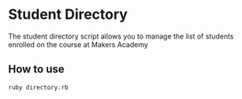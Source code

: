 Student Directory
=================

 The student directory script allows you to manage the list of students enrolled on the course at Makers Academy

 How to use
 ----------

 ```shell
 ruby directory.rb
 ```

